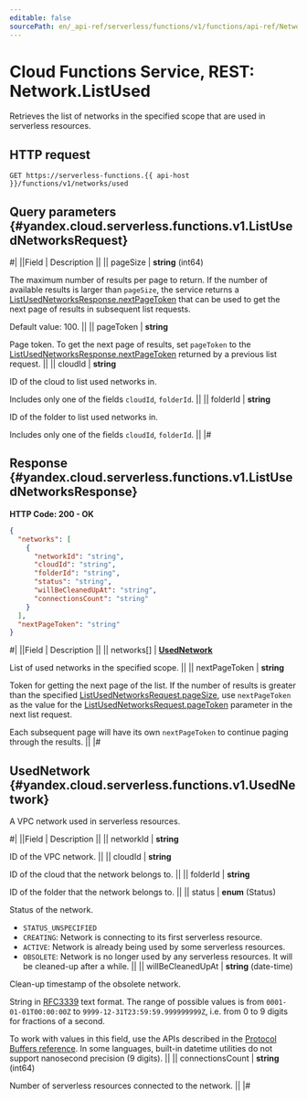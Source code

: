 ```yaml
---
editable: false
sourcePath: en/_api-ref/serverless/functions/v1/functions/api-ref/Network/listUsed.md
---
```


# Cloud Functions Service, REST: Network.ListUsed

Retrieves the list of networks in the specified scope that are used in serverless resources.

## HTTP request

```
GET https://serverless-functions.{{ api-host }}/functions/v1/networks/used
```

## Query parameters {#yandex.cloud.serverless.functions.v1.ListUsedNetworksRequest}

#|
||Field | Description ||
|| pageSize | **string** (int64)

The maximum number of results per page to return. If the number of available
results is larger than `pageSize`, the service returns a [ListUsedNetworksResponse.nextPageToken](#yandex.cloud.serverless.functions.v1.ListUsedNetworksResponse)
that can be used to get the next page of results in subsequent list requests.

Default value: 100. ||
|| pageToken | **string**

Page token. To get the next page of results, set `pageToken` to the
[ListUsedNetworksResponse.nextPageToken](#yandex.cloud.serverless.functions.v1.ListUsedNetworksResponse) returned by a previous list request. ||
|| cloudId | **string**

ID of the cloud to list used networks in.

Includes only one of the fields `cloudId`, `folderId`. ||
|| folderId | **string**

ID of the folder to list used networks in.

Includes only one of the fields `cloudId`, `folderId`. ||
|#

## Response {#yandex.cloud.serverless.functions.v1.ListUsedNetworksResponse}

**HTTP Code: 200 - OK**

```json
{
  "networks": [
    {
      "networkId": "string",
      "cloudId": "string",
      "folderId": "string",
      "status": "string",
      "willBeCleanedUpAt": "string",
      "connectionsCount": "string"
    }
  ],
  "nextPageToken": "string"
}
```

#|
||Field | Description ||
|| networks[] | **[UsedNetwork](#yandex.cloud.serverless.functions.v1.UsedNetwork)**

List of used networks in the specified scope. ||
|| nextPageToken | **string**

Token for getting the next page of the list. If the number of results is greater than
the specified [ListUsedNetworksRequest.pageSize](#yandex.cloud.serverless.functions.v1.ListUsedNetworksRequest), use `nextPageToken` as the value
for the [ListUsedNetworksRequest.pageToken](#yandex.cloud.serverless.functions.v1.ListUsedNetworksRequest) parameter in the next list request.

Each subsequent page will have its own `nextPageToken` to continue paging through the results. ||
|#

## UsedNetwork {#yandex.cloud.serverless.functions.v1.UsedNetwork}

A VPC network used in serverless resources.

#|
||Field | Description ||
|| networkId | **string**

ID of the VPC network. ||
|| cloudId | **string**

ID of the cloud that the network belongs to. ||
|| folderId | **string**

ID of the folder that the network belongs to. ||
|| status | **enum** (Status)

Status of the network.

- `STATUS_UNSPECIFIED`
- `CREATING`: Network is connecting to its first serverless resource.
- `ACTIVE`: Network is already being used by some serverless resources.
- `OBSOLETE`: Network is no longer used by any serverless resources.
It will be cleaned-up after a while. ||
|| willBeCleanedUpAt | **string** (date-time)

Clean-up timestamp of the obsolete network.

String in [RFC3339](https://www.ietf.org/rfc/rfc3339.txt) text format. The range of possible values is from
`0001-01-01T00:00:00Z` to `9999-12-31T23:59:59.999999999Z`, i.e. from 0 to 9 digits for fractions of a second.

To work with values in this field, use the APIs described in the
[Protocol Buffers reference](https://developers.google.com/protocol-buffers/docs/reference/overview).
In some languages, built-in datetime utilities do not support nanosecond precision (9 digits). ||
|| connectionsCount | **string** (int64)

Number of serverless resources connected to the network. ||
|#